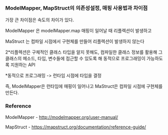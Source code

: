 ### ModelMapper, MapStruct의 의존성설정, 매핑 사용법과 차이점

가장 큰 차이점은 속도의 차이가 있다.

ModelMapper 은 modelMapper.map 매핑이 일어날 때 리플렉션이 발생하고

MaStruct 는 컴파일 시점에서 구현체를 만들어 리플렉션이 발생하지 않는다

2*리플렉션은 구체적인 클래스 타입을 알지 못해도, 컴파일한 클래스 정보를 활용해 그 클래스의 메소드, 타입, 변수들에 접근할  수 있도록 해 동적으로 프로그래밍이 가능하도록 지원하는 API

*동적으로 프로그래밍 -> 런타임 시점에 타입을 결정

즉, ModelMapper은 런타임에 매핑이 일어나고 MaStruct은 컴파일 시점에 구현체를 만든다.

### Reference 

ModelMapper - http://modelmapper.org/user-manual/

MapStruct - https://mapstruct.org/documentation/reference-guide/

